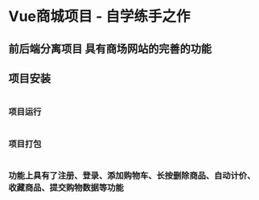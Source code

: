 # Vue商城项目 - 自学练手之作

## 前后端分离项目 具有商场网站的完善的功能

## 项目安装

```npm install
```

### 项目运行

```npm run serve
```

### 项目打包

```npm run build
```

### 功能上具有了注册、登录、添加购物车、长按删除商品、自动计价、收藏商品、提交购物数据等功能